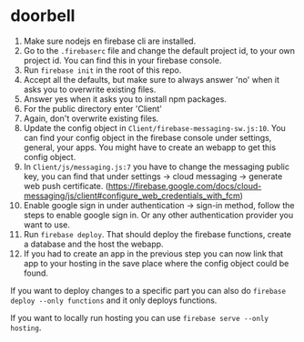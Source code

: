 # doorbell

1. Make sure nodejs en firebase cli are installed.
2. Go to the `.firebaserc` file and change the default project id, to your own project id. You can find this in your firebase console.
3. Run `firebase init` in the root of this repo. 
3. Accept all the defaults, but make sure to always answer 'no' when it asks you to overwrite existing files.
3. Answer yes when it asks you to install npm packages.
3. For the public directory enter 'Client'
3. Again, don't overwrite existing files.
3. Update the config object in `Client/firebase-messaging-sw.js:10`. You can find your config object in the firebase console under settings, general, your apps. You might have to create an webapp to get this config object.
3. In `Client/js/messaging.js:7` you have to change the messaging public key, you can find that under settings -> cloud messaging -> generate web push certificate. (https://firebase.google.com/docs/cloud-messaging/js/client#configure_web_credentials_with_fcm)
1. Enable google sign in under authentication -> sign-in method, follow the steps to enable google sign in. Or any other authentication provider you want to use.
3. Run `firebase deploy`. That should deploy the firebase functions, create a database and the host the webapp.
3. If you had to create an app in the previous step you can now link that app to your hosting in the save place where the config object could be found.

If you want to deploy changes to a specific part you can also do `firebase deploy --only functions` and it only deploys functions.

If you want to locally run hosting you can use `firebase serve --only hosting`. 
